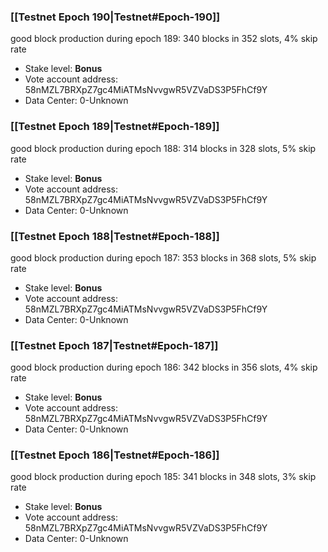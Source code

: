 ### [[Testnet Epoch 190|Testnet#Epoch-190]]
good block production during epoch 189: 340 blocks in 352 slots, 4% skip rate
* Stake level: **Bonus** 
* Vote account address: 58nMZL7BRXpZ7gc4MiATMsNvvgwR5VZVaDS3P5FhCf9Y
* Data Center: 0-Unknown
### [[Testnet Epoch 189|Testnet#Epoch-189]]
good block production during epoch 188: 314 blocks in 328 slots, 5% skip rate
* Stake level: **Bonus** 
* Vote account address: 58nMZL7BRXpZ7gc4MiATMsNvvgwR5VZVaDS3P5FhCf9Y
* Data Center: 0-Unknown
### [[Testnet Epoch 188|Testnet#Epoch-188]]
good block production during epoch 187: 353 blocks in 368 slots, 5% skip rate
* Stake level: **Bonus** 
* Vote account address: 58nMZL7BRXpZ7gc4MiATMsNvvgwR5VZVaDS3P5FhCf9Y
* Data Center: 0-Unknown
### [[Testnet Epoch 187|Testnet#Epoch-187]]
good block production during epoch 186: 342 blocks in 356 slots, 4% skip rate
* Stake level: **Bonus** 
* Vote account address: 58nMZL7BRXpZ7gc4MiATMsNvvgwR5VZVaDS3P5FhCf9Y
* Data Center: 0-Unknown
### [[Testnet Epoch 186|Testnet#Epoch-186]]
good block production during epoch 185: 341 blocks in 348 slots, 3% skip rate
* Stake level: **Bonus** 
* Vote account address: 58nMZL7BRXpZ7gc4MiATMsNvvgwR5VZVaDS3P5FhCf9Y
* Data Center: 0-Unknown